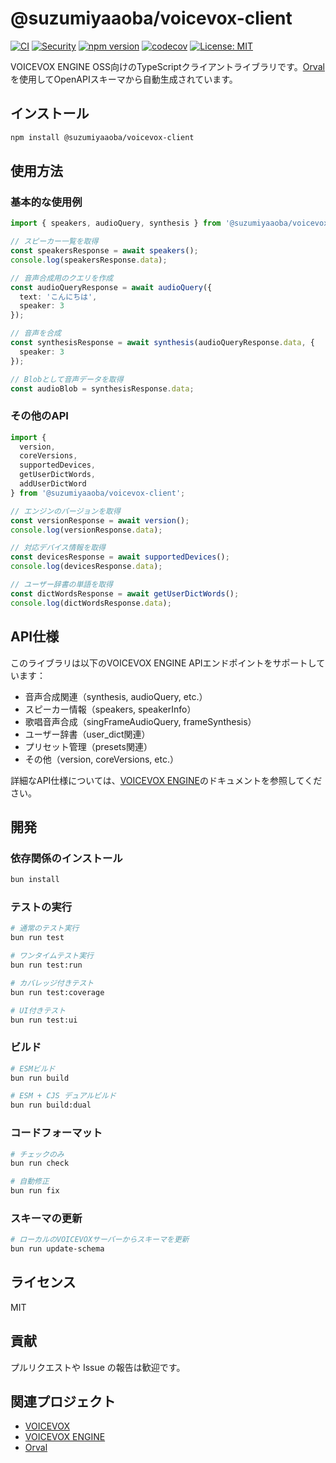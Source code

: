 # @suzumiyaaoba/voicevox-client

[![CI](https://github.com/SuzumiyaAoba/voicevox-client/actions/workflows/ci.yml/badge.svg)](https://github.com/SuzumiyaAoba/voicevox-client/actions/workflows/ci.yml)
[![Security](https://github.com/SuzumiyaAoba/voicevox-client/actions/workflows/security.yml/badge.svg)](https://github.com/SuzumiyaAoba/voicevox-client/actions/workflows/security.yml)
[![npm version](https://badge.fury.io/js/%40suzumiyaaoba%2Fvoicevox-client.svg)](https://badge.fury.io/js/%40suzumiyaaoba%2Fvoicevox-client)
[![codecov](https://codecov.io/gh/SuzumiyaAoba/voicevox-client/branch/main/graph/badge.svg)](https://codecov.io/gh/SuzumiyaAoba/voicevox-client)
[![License: MIT](https://img.shields.io/badge/License-MIT-yellow.svg)](https://opensource.org/licenses/MIT)

VOICEVOX ENGINE OSS向けのTypeScriptクライアントライブラリです。[Orval](https://orval.dev)を使用してOpenAPIスキーマから自動生成されています。

## インストール

```bash
npm install @suzumiyaaoba/voicevox-client
```

## 使用方法

### 基本的な使用例

```typescript
import { speakers, audioQuery, synthesis } from '@suzumiyaaoba/voicevox-client';

// スピーカー一覧を取得
const speakersResponse = await speakers();
console.log(speakersResponse.data);

// 音声合成用のクエリを作成
const audioQueryResponse = await audioQuery({
  text: 'こんにちは',
  speaker: 3
});

// 音声を合成
const synthesisResponse = await synthesis(audioQueryResponse.data, {
  speaker: 3
});

// Blobとして音声データを取得
const audioBlob = synthesisResponse.data;
```

### その他のAPI

```typescript
import { 
  version, 
  coreVersions, 
  supportedDevices,
  getUserDictWords,
  addUserDictWord
} from '@suzumiyaaoba/voicevox-client';

// エンジンのバージョンを取得
const versionResponse = await version();
console.log(versionResponse.data);

// 対応デバイス情報を取得
const devicesResponse = await supportedDevices();
console.log(devicesResponse.data);

// ユーザー辞書の単語を取得
const dictWordsResponse = await getUserDictWords();
console.log(dictWordsResponse.data);
```

## API仕様

このライブラリは以下のVOICEVOX ENGINE APIエンドポイントをサポートしています：

- 音声合成関連（synthesis, audioQuery, etc.）
- スピーカー情報（speakers, speakerInfo）
- 歌唱音声合成（singFrameAudioQuery, frameSynthesis）
- ユーザー辞書（user_dict関連）
- プリセット管理（presets関連）
- その他（version, coreVersions, etc.）

詳細なAPI仕様については、[VOICEVOX ENGINE](https://github.com/VOICEVOX/voicevox_engine)のドキュメントを参照してください。

## 開発

### 依存関係のインストール

```bash
bun install
```

### テストの実行

```bash
# 通常のテスト実行
bun run test

# ワンタイムテスト実行
bun run test:run

# カバレッジ付きテスト
bun run test:coverage

# UI付きテスト
bun run test:ui
```

### ビルド

```bash
# ESMビルド
bun run build

# ESM + CJS デュアルビルド
bun run build:dual
```

### コードフォーマット

```bash
# チェックのみ
bun run check

# 自動修正
bun run fix
```

### スキーマの更新

```bash
# ローカルのVOICEVOXサーバーからスキーマを更新
bun run update-schema
```

## ライセンス

MIT

## 貢献

プルリクエストや Issue の報告は歓迎です。

## 関連プロジェクト

- [VOICEVOX](https://voicevox.hiroshiba.jp/)
- [VOICEVOX ENGINE](https://github.com/VOICEVOX/voicevox_engine)
- [Orval](https://orval.dev)